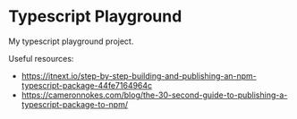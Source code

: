 # Typescript Playground

My typescript playground project.

Useful resources:
- https://itnext.io/step-by-step-building-and-publishing-an-npm-typescript-package-44fe7164964c
- https://cameronnokes.com/blog/the-30-second-guide-to-publishing-a-typescript-package-to-npm/
